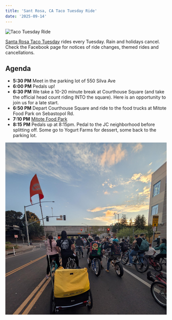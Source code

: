 ```yaml
---
title: 'Sant Rosa, CA Taco Tuesday Ride'
date: '2025-09-14'
---
```

 
![Taco Tuesday Ride](https://scontent-sjc3-1.xx.fbcdn.net/v/t39.30808-6/468640966_10234909064808403_1111117734119207783_n.jpg?_nc_cat=110&ccb=1-7&_nc_sid=2285d6&_nc_ohc=YfhLFpxfORQQ7kNvwHLg88W&_nc_oc=Admr8cx5vaCV2UdQrrfPBEEu69PrhSYfRI52_-1QFeX4BEWSFUmFAGFRmuev5G6HvPU&_nc_zt=23&_nc_ht=scontent-sjc3-1.xx&_nc_gid=zR0CatjjcHr5qAVt-_FbCw&oh=00_AfYYThHOaiguAArgbEwS24mglGC9o8eOkjrhqWMSUEJ4Dg&oe=68CCF34A)

[Santa Rosa Taco Tuesday](https://www.facebook.com/groups/santarosatacotuesday/) rides every Tuesday. Rain and holidays cancel. Check the Facebook page for notices of ride changes, themed rides and cancellations.
 
## Agenda ##
- **5:30 PM** Meet in the parking lot of 550 Silva Ave
- **6:00 PM** Pedals up!
- **6:30 PM** We take a 10-20 minute break at Courthouse Square (and take the official head count riding INTO the square). Here is an opportunity to join us for a late start. 
- **6:50 PM** Depart Courthouse Square and ride to the food trucks at Mitote Food Park on Sebastopol Rd.
- **7:10 PM** [Mitote Food Park](http://www.mitotefoodpark.com/)
- **8:15 PM** Pedals up at 8:15pm. Pedal to the JC neighborhood before splitting off. Some go to Yogurt Farms for dessert, some back to the parking lot.

![Taco Tuesday Ride](../public/images/bikeride.jpg)